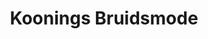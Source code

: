 ---
address: Dukaat 5a
title: Koonings Bruidsmode
city: Deurne
zip: 5751 PW
country: Netherlands
lat: 51.465525
lng: 5.774136
phone: 0493313220
email: hans@foka-deurne.nl
url: http://www.koonings.com
---